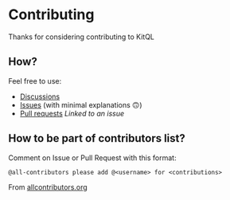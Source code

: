 # Contributing

Thanks for considering contributing to KitQL

## How?

Feel free to use:

- [Discussions](https://github.com/jycouet/kitql/discussions)
- [Issues](https://github.com/jycouet/kitql/issues) (with minimal explanations 🙃)
- [Pull requests](https://github.com/jycouet/kitql/pulls) _Linked to an issue_

## How to be part of contributors list?

Comment on Issue or Pull Request with this format:

```
@all-contributors please add @<username> for <contributions>
```

From [allcontributors.org](https://allcontributors.org/docs/en/overview)
